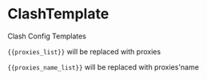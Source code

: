 # ClashTemplate
Clash Config Templates

`{{proxies_list}}` will be replaced with proxies

`{{proxies_name_list}}` will be replaced with proxies'name
